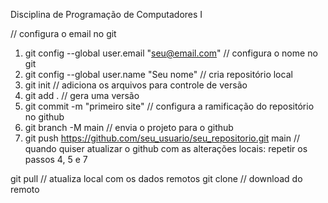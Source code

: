 Disciplina de Programação de Computadores I

// configura o email no git

1. git config --global user.email "seu@email.com"
// configura o nome no git
2. git config --global user.name "Seu nome"
// cria repositório local
3. git init
// adiciona os arquivos para controle de versão
4. git add .
// gera uma versão
5. git commit -m "primeiro site"
// configura a ramificação do repositório no github
6. git branch -M main
// envia o projeto para o github
7. git push https://github.com/seu_usuario/seu_repositorio.git main
// quando quiser atualizar o github com as alterações locais:
repetir os passos 4, 5 e 7

git pull // atualiza local com os dados remotos
git clone // download do remoto